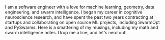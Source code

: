 I am a software engineer with a love for machine learning, geometry, data engineering, 
and swarm intelligence. I began my career in cognitive neuroscience research, and 
have spent the past two years contracting at startups and collaborating on open 
source ML projects, including SwarmOpt and PySwarms. Here is a smattering of my 
musings, including my math and swarm intelligence notes. Drop me a line, 
and let's nerd out!
